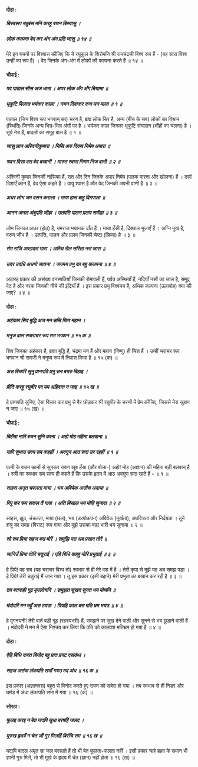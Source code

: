 #### दोहा :

##### बिस्वरूप रघुबंस मनि करहु बचन बिस्वासु ।
##### लोक कल्पना बेद कर अंग अंग प्रति जासु ॥ १४ ॥

मेरे इन वचनों पर विश्वास कीजिए कि ये रघुकुल के शिरोमणि श्री रामचंद्रजी विश्व रूप हैं - (यह सारा विश्व उन्हीं का रूप है) । वेद जिनके अंग-अंग में लोकों की कल्पना करते हैं ॥ १४ ॥

#### चौपाई :

##### पद पाताल सीस अज धामा । अपर लोक अँग अँग बिश्रामा ॥
##### भृकुटि बिलास भयंकर काला । नयन दिवाकर कच घन माला ॥ १ ॥

पाताल (जिन विश्व रूप भगवान् का) चरण है, ब्रह्म लोक सिर है, अन्य (बीच के सब) लोकों का विश्राम (स्थिति) जिनके अन्य भिन्न-भिन्न अंगों पर है । भयंकर काल जिनका भृकुटि संचालन (भौंहों का चलना) है । सूर्य नेत्र हैं, बादलों का समूह बाल है ॥ १ ॥

##### जासु घ्रान अस्विनीकुमारा । निसि अरु दिवस निमेष अपारा ॥
##### श्रवन दिसा दस बेद बखानी । मारुत स्वास निगम निज बानी ॥ २ ॥

अश्विनी कुमार जिनकी नासिका हैं, रात और दिन जिनके अपार निमेष (पलक मारना और खोलना) हैं । दसों दिशाएँ कान हैं, वेद ऐसा कहते हैं । वायु श्वास है और वेद जिनकी अपनी वाणी है ॥ २ ॥

##### अधर लोभ जम दसन कराला । माया हास बाहु दिगपाला ॥
##### आनन अनल अंबुपति जीहा । उतपति पालन प्रलय समीहा ॥ ३ ॥

लोभ जिनका अधर (होठ) है, यमराज भयानक दाँत हैं । माया हँसी है, दिक्पाल भुजाएँ हैं । अग्नि मुख है, वरुण जीभ है । उत्पत्ति, पालन और प्रलय जिनकी चेष्टा (क्रिया) है ॥ ३ ॥

##### रोम राजि अष्टादस भारा । अस्थि सैल सरिता नस जारा ॥
##### उदर उदधि अधगो जातना । जगमय प्रभु का बहु कलपना ॥ ४ ॥

अठारह प्रकार की असंख्य वनस्पतियाँ जिनकी रोमावली हैं, पर्वत अस्थियाँ हैं, नदियाँ नसों का जाल है, समुद्र पेट है और नरक जिनकी नीचे की इंद्रियाँ हैं । इस प्रकार प्रभु विश्वमय हैं, अधिक कल्पना (ऊहापोह) क्या की जाए? ॥ ४ ॥

#### दोहा :

##### अहंकार सिव बुद्धि अज मन ससि चित्त महान ।
##### मनुज बास सचराचर रूप राम भगवान ॥ १५ क ॥

शिव जिनका अहंकार हैं, ब्रह्मा बुद्धि हैं, चंद्रमा मन हैं और महान (विष्णु) ही चित्त हैं । उन्हीं चराचर रूप भगवान श्री रामजी ने मनुष्य रूप में निवास किया है ॥ १५ (क) ॥

##### अस बिचारि सुनु प्रानपति प्रभु सन बयरु बिहाइ ।
##### प्रीति करहु रघुबीर पद मम अहिवात न जाइ ॥ १५ ख ॥

हे प्राणपति सुनिए, ऐसा विचार कर प्रभु से वैर छोड़कर श्री रघुवीर के चरणों में प्रेम कीजिए, जिससे मेरा सुहाग न जाए ॥ १५ (ख) ॥

#### चौपाई :

##### बिहँसा नारि बचन सुनि काना । अहो मोह महिमा बलवाना ॥
##### नारि सुभाउ सत्य सब कहहीं । अवगुन आठ सदा उर रहहीं ॥ १ ॥

पत्नी के वचन कानों से सुनकर रावण खूब हँसा (और बोला-) अहो! मोह (अज्ञान) की महिमा बड़ी बलवान् है । स्त्री का स्वभाव सब सत्य ही कहते हैं कि उसके हृदय में आठ अवगुण सदा रहते हैं - ॥ १ ॥

##### साहस अनृत चपलता माया । भय अबिबेक असौच अदाया ॥
##### रिपु कर रूप सकल तैं गावा । अति बिसाल भय मोहि सुनावा ॥ २ ॥

साहस, झूठ, चंचलता, माया (छल), भय (डरपोकपन) अविवेक (मूर्खता), अपवित्रता और निर्दयता । तूने शत्रु का समग्र (विराट) रूप गाया और मुझे उसका बड़ा भारी भय सुनाया ॥ २ ॥

##### सो सब प्रिया सहज बस मोरें । समुझि परा अब प्रसाद तोरें ॥
##### जानिउँ प्रिया तोरि चतुराई । एहि बिधि कहहु मोरि प्रभुताई ॥ ३ ॥

हे प्रिये! वह सब (यह चराचर विश्व तो) स्वभाव से ही मेरे वश में है । तेरी कृपा से मुझे यह अब समझ पड़ा । हे प्रिये! तेरी चतुराई मैं जान गया । तू इस प्रकार (इसी बहाने) मेरी प्रभुता का बखान कर रही है ॥ ३ ॥

##### तव बतकही गूढ़ मृगलोचनि । समुझत सुखद सुनत भय मोचनि ॥
##### मंदोदरि मन महुँ अस ठयऊ । पियहि काल बस मति भ्रम भयउ ॥ ४ ॥

हे मृगनयनी! तेरी बातें बड़ी गूढ़ (रहस्यभरी) हैं, समझने पर सुख देने वाली और सुनने से भय छुड़ाने वाली हैं । मंदोदरी ने मन में ऐसा निश्चय कर लिया कि पति को कालवश मतिभ्रम हो गया है ॥ ४ ॥

#### दोहा :

##### ऐहि बिधि करत बिनोद बहु प्रात प्रगट दसकंध ।
##### सहज असंक लंकपति सभाँ गयउ मद अंध ॥ १६ क ॥

इस प्रकार (अज्ञानवश) बहुत से विनोद करते हुए रावण को सबेरा हो गया । तब स्वभाव से ही निडर और घमंड में अंधा लंकापति सभा में गया ॥ १६ (क) ॥

#### सोरठा :

##### फूलइ फरइ न बेत जदपि सुधा बरषहिं जलद ।
##### मूरुख हृदयँ न चेत जौं गुर मिलहिं बिरंचि सम ॥ १६ ख ॥

यद्यपि बादल अमृत सा जल बरसाते हैं तो भी बेत फूलता-फलता नहीं । इसी प्रकार चाहे ब्रह्मा के समान भी ज्ञानी गुरु मिलें, तो भी मूर्ख के हृदय में चेत (ज्ञान) नहीं होता ॥ १६ (ख) ॥